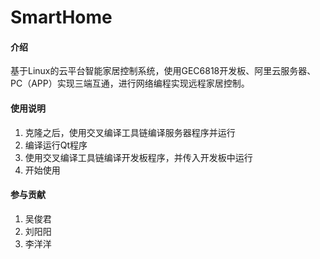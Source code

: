 # SmartHome

#### 介绍
基于Linux的云平台智能家居控制系统，使用GEC6818开发板、阿里云服务器、PC（APP）实现三端互通，进行网络编程实现远程家居控制。


#### 使用说明

1.  克隆之后，使用交叉编译工具链编译服务器程序并运行
2.  编译运行Qt程序
3.  使用交叉编译工具链编译开发板程序，并传入开发板中运行
4.  开始使用

#### 参与贡献

1.  吴俊君
2.  刘阳阳
3.  李洋洋
